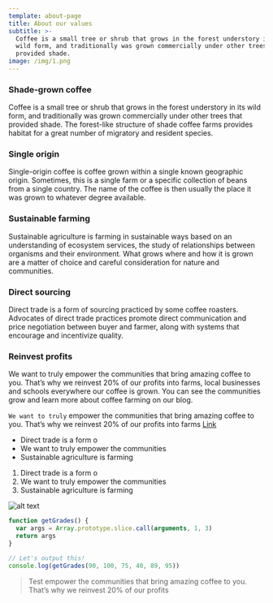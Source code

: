 ```yaml
---
template: about-page
title: About our values
subtitle: >-
  Coffee is a small tree or shrub that grows in the forest understory in its
  wild form, and traditionally was grown commercially under other trees that
  provided shade.
image: /img/1.png
---
```


### Shade-grown coffee

Coffee is a small tree or shrub that grows in the forest understory in its wild form, and traditionally was grown commercially under other trees that provided shade. The forest-like structure of shade coffee farms provides habitat for a great number of migratory and resident species.

### Single origin

Single-origin coffee is coffee grown within a single known geographic origin. Sometimes, this is a single farm or a specific collection of beans from a single country. The name of the coffee is then usually the place it was grown to whatever degree available.

### Sustainable farming

Sustainable agriculture is farming in sustainable ways based on an understanding of ecosystem services, the study of relationships between organisms and their environment. What grows where and how it is grown are a matter of choice and careful consideration for nature and communities.

### Direct sourcing

Direct trade is a form of sourcing practiced by some coffee roasters. Advocates of direct trade practices promote direct communication and price negotiation between buyer and farmer, along with systems that encourage and incentivize quality.

### Reinvest profits

We want to truly empower the communities that bring amazing coffee to you. That’s why we reinvest 20% of our profits into farms, local businesses and schools everywhere our coffee is grown. You can see the communities grow and learn more about coffee farming on our blog.

`We want to truly` empower the communities that bring amazing coffee to you. That’s why we reinvest 20% of our profits into farms [Link](test.com)

- Direct trade is a form o
- We want to truly empower the communities
- Sustainable agriculture is farming

1. Direct trade is a form o
2. We want to truly empower the communities
3. Sustainable agriculture is farming

![alt text](/img/112233.jpg "title text")

```javascript
function getGrades() {
  var args = Array.prototype.slice.call(arguments, 1, 3)
  return args
}

// Let's output this!
console.log(getGrades(90, 100, 75, 40, 89, 95))
```

> Test empower the communities that bring amazing coffee to you. That’s why we reinvest 20% of our profits
